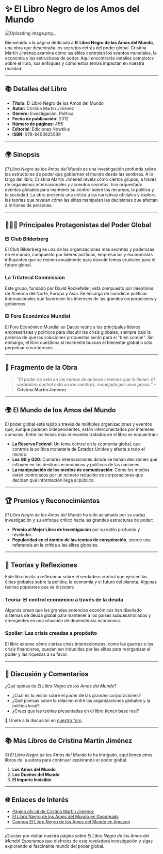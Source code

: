 # ✨ **El Libro Negro de los Amos del Mundo**  

![Uploading image.png…]()

Bienvenido a la página dedicada a **El Libro Negro de los Amos del Mundo**, una obra que desentraña los secretos detrás del poder global. Cristina Martín Jiménez examina cómo las élites controlan los eventos mundiales, la economía y las estructuras de poder. Aquí encontrarás detalles completos sobre el libro, sus enfoques y cómo estos temas impactan en nuestra realidad.

---

## 📚 **Detalles del Libro**  
- **Título:** El Libro Negro de los Amos del Mundo  
- **Autor:** Cristina Martín Jiménez  
- **Género:** Investigación, Política  
- **Fecha de publicación:** 2012  
- **Número de páginas:** 456  
- **Editorial:** Ediciones Nowtilus  
- **ISBN:** 978-8493825089  

---

## 🌍 **Sinopsis**  
*El Libro Negro de los Amos del Mundo* es una investigación profunda sobre las estructuras de poder que gobiernan el mundo desde las sombras. A lo largo del libro, Cristina Martín Jiménez revela cómo ciertos grupos, a través de organismos internacionales y acuerdos secretos, han orquestado eventos globales para mantener su control sobre los recursos, la política y la sociedad. La obra presenta una crítica a las narrativas oficiales y explora las teorías que revelan cómo las élites manipulan las decisiones que afectan a millones de personas.

---

## 🧑‍🤝‍🧑 **Principales Protagonistas del Poder Global**

### **El Club Bilderberg**  
El Club Bilderberg es una de las organizaciones más secretas y poderosas en el mundo, compuesto por líderes políticos, empresarios y economistas influyentes que se reúnen anualmente para discutir temas cruciales para el futuro global.

### **La Trilateral Commission**  
Este grupo, fundado por David Rockefeller, está compuesto por miembros de América del Norte, Europa y Asia. Se encarga de coordinar políticas internacionales que favorecen los intereses de las grandes corporaciones y gobiernos.

### **El Foro Económico Mundial**  
El Foro Económico Mundial en Davos reúne a los principales líderes empresariales y políticos para discutir las crisis globales, siempre bajo la premisa de que las soluciones propuestas serán para el "bien común". Sin embargo, el libro cuestiona si realmente buscan el bienestar global o sólo perpetuar sus intereses.

---

## 📖 **Fragmento de la Obra**  
> *“El poder no está en las manos de quienes creemos que lo tienen. El verdadero control está en las sombras, manejado por unos pocos.”* – **Cristina Martín Jiménez**

---

## 🌍 **El Mundo de los Amos del Mundo**  
El poder global está tejido a través de múltiples organizaciones y eventos que, aunque parecen independientes, están interconectados por intereses comunes. Entre los temas más relevantes tratados en el libro se encuentran:

- **La Reserva Federal**: Un tema central en la economía global, que controla la política monetaria de Estados Unidos y afecta a todo el mundo.
- **Los G8 y G20**: Cumbres internacionales donde se toman decisiones que influyen en los destinos económicos y políticos de las naciones.
- **La manipulación de los medios de comunicación**: Cómo los medios están controlados por un número reducido de corporaciones que deciden qué información llega al público.

---

## 🏆 **Premios y Reconocimientos**  
*El Libro Negro de los Amos del Mundo* ha sido aclamado por su audaz investigación y su enfoque crítico hacia las grandes estructuras de poder:

- **Premio al Mejor Libro de Investigación** por su estilo profundo y revelador.
- **Popularidad en el ámbito de las teorías de conspiración**, siendo una referencia en la crítica a las élites globales.

---

## 💭 **Teorías y Reflexiones**  
Este libro invita a reflexionar sobre el verdadero control que ejercen las élites globales sobre la política, la economía y el futuro del planeta. Algunas teorías populares que se discuten:

### **Teoría: El control económico a través de la deuda**  
Algunos creen que las grandes potencias económicas han diseñado sistemas de deuda global para mantener a los países subdesarrollados y emergentes en una situación de dependencia económica.

### **Spoiler: Las crisis creadas a propósito**  
El libro expone cómo ciertas crisis internacionales, como las guerras o las crisis financieras, pueden ser inducidas por las élites para reorganizar el poder y las riquezas a su favor.

---

## 💬 **Discusión y Comentarios**  
¿Qué opinas de *El Libro Negro de los Amos del Mundo*?  
- ¿Cuál es tu visión sobre el poder de las grandes corporaciones?  
- ¿Qué piensas sobre la relación entre las organizaciones globales y la política local?  
- ¿Crees que las teorías presentadas en el libro tienen base real?

🔗 Únete a la discusión en [nuestro foro](https://github.com/savamidev/BookTrack/issues).

---

## 📚 **Más Libros de Cristina Martín Jiménez**  
Si *El Libro Negro de los Amos del Mundo* te ha intrigado, aquí tienes otros libros de la autora para continuar explorando el poder global:

1. **Los Amos del Mundo**  
2. **Los Dueños del Mundo**  
3. **El Imperio Invisible**

---

## 🌐 **Enlaces de Interés**  
- [Página oficial de Cristina Martín Jiménez](https://www.cristinamartinjimenez.com)  
- [El Libro Negro de los Amos del Mundo en Goodreads](https://www.goodreads.com/book/show/13946331-el-libro-negro-de-los-amos-del-mundo)  
- [Compra El Libro Negro de los Amos del Mundo en Amazon](https://www.amazon.com/dp/849382508X)

---

¡Gracias por visitar nuestra página sobre *El Libro Negro de los Amos del Mundo*! Esperamos que disfrutes de esta reveladora investigación y sigas explorando el fascinante mundo del poder global.
